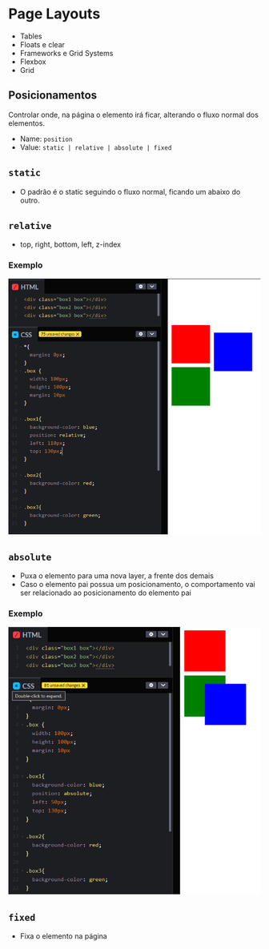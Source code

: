 # Page Layouts

* Tables
* Floats e clear
* Frameworks e Grid Systems
* Flexbox
* Grid

## Posicionamentos

Controlar onde, na página o elemento irá ficar, alterando o fluxo normal dos elementos.

- Name: `position`
- Value: `static | relative | absolute | fixed`

## `static`

* O padrão é o static seguindo o fluxo normal, ficando um abaixo do outro.

## `relative`

* top, right, bottom, left, z-index

### Exemplo
![Exemplo propriedade relative](./examples/position.png)

## `absolute`

* Puxa o elemento para uma nova layer, a frente dos demais
* Caso o elemento pai possua um posicionamento, o comportamento vai ser relacionado ao posicionamento do elemento pai

### Exemplo
![Exemplo propriedade relative](./example/../examples/absolute.png)
  
## `fixed`

* Fixa o elemento na página